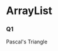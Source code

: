 # ArrayList 

<h3>Q1</h3>
<a herf = "https://leetcode.com/problems/pascals-triangle/"> Pascal's Triangle</a>